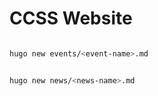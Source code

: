 # CCSS Website

```bash

hugo new events/<event-name>.md

```

```bash

hugo new news/<news-name>.md

````

